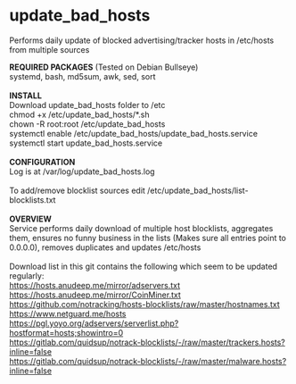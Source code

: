 # update_bad_hosts
Performs daily update of blocked advertising/tracker hosts in /etc/hosts from multiple sources

<B>REQUIRED PACKAGES</B> (Tested on Debian Bullseye)<BR>
systemd, bash, md5sum, awk, sed, sort<BR>
<BR>
<B>INSTALL</B><BR>
Download update_bad_hosts folder to /etc<BR>
chmod +x /etc/update_bad_hosts/*.sh<BR>
chown -R root:root /etc/update_bad_hosts<BR>
systemctl enable /etc/update_bad_hosts/update_bad_hosts.service<BR>
systemctl start update_bad_hosts.service<BR>
<BR>
<B>CONFIGURATION</B><BR>
Log is at /var/log/update_bad_hosts.log<BR>
<BR>
To add/remove blocklist sources edit /etc/update_bad_hosts/list-blocklists.txt<BR>
<BR>
<B>OVERVIEW</B><BR>
Service performs daily download of multiple host blocklists, aggregates them, ensures no funny business in the lists (Makes sure all entries point to 0.0.0.0), removes duplicates and updates /etc/hosts<BR>
<BR>
Download list in this git contains the following which seem to be updated regularly:<BR>
https://hosts.anudeep.me/mirror/adservers.txt<BR>
https://hosts.anudeep.me/mirror/CoinMiner.txt<BR>
https://github.com/notracking/hosts-blocklists/raw/master/hostnames.txt<BR>
https://www.netguard.me/hosts<BR>
https://pgl.yoyo.org/adservers/serverlist.php?hostformat=hosts;showintro=0<BR>
https://gitlab.com/quidsup/notrack-blocklists/-/raw/master/trackers.hosts?inline=false<BR>
https://gitlab.com/quidsup/notrack-blocklists/-/raw/master/malware.hosts?inline=false<BR>
